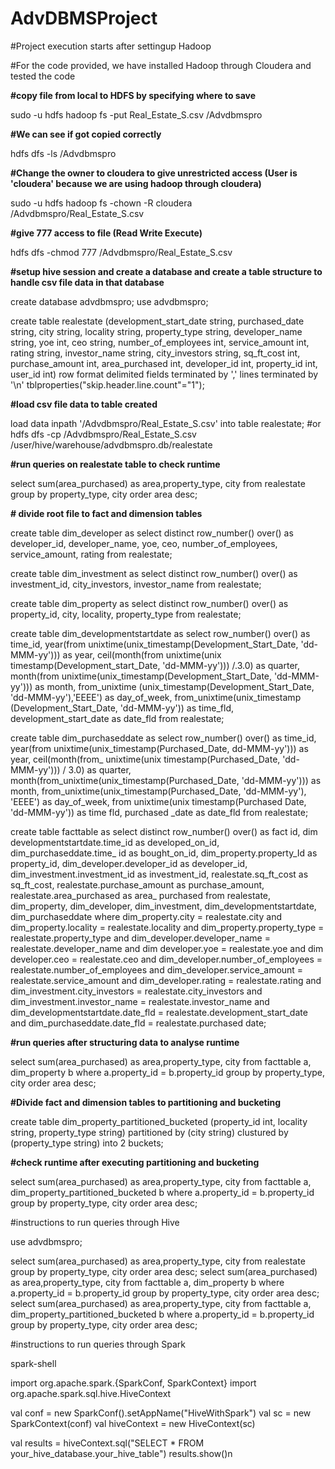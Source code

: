 # AdvDBMSProject

#Project execution starts after settingup Hadoop

#For the code provided, we have installed Hadoop through Cloudera and tested the code

**#copy file from local to HDFS by specifying where to save**

sudo -u hdfs hadoop fs -put Real_Estate_S.csv /Advdbmspro

**#We can see if got copied correctly**

hdfs dfs -ls /Advdbmspro

**#Change the owner to cloudera to give unrestricted access (User is 'cloudera' because we are using hadoop through cloudera)**

sudo -u hdfs hadoop fs -chown -R cloudera /Advdbmspro/Real_Estate_S.csv

**#give 777 access to file (Read Write Execute)**

hdfs dfs -chmod 777 /Advdbmspro/Real_Estate_S.csv

**#setup hive session and create a database and create a table structure to handle csv file data in that database**

create database advdbmspro;
use advdbmspro;

create table realestate (development_start_date string, purchased_date string, city string, locality string, property_type string, developer_name string, yoe int, ceo string, number_of_employees int, service_amount int, rating string, investor_name string, city_investors string, sq_ft_cost int, purchase_amount int, area_purchased int, developer_id int, property_id int, user_id int) row format delimited fields terminated by ',' lines terminated by '\n' tblproperties("skip.header.line.count"="1");

**#load csv file data to table created**

load data inpath '/Advdbmspro/Real_Estate_S.csv' into table realestate;
#or
hdfs dfs -cp /Advdbmspro/Real_Estate_S.csv /user/hive/warehouse/advdbmspro.db/realestate

**#run queries on realestate table to check runtime**

select sum(area_purchased) as area,property_type, city from realestate group by property_type, city order area desc;

**# divide root file to fact and dimension tables**

create table dim_developer as select distinct row_number() over() as developer_id, developer_name, yoe, ceo, number_of_employees, service_amount, rating from realestate;

create table dim_investment as select distinct row_number() over() as investment_id, city_investors, investor_name from realestate;

create table dim_property as select distinct row_number() over() as property_id, city, locality, property_type from realestate;

create table dim_developmentstartdate as select row_number() over() as time_id, year(from unixtime(unix_timestamp(Development_Start_Date, 'dd-MMM-yy'))) as year, ceil(month(from unixtime(unix timestamp(Development_start_Date, 'dd-MMM-yy'))) /.3.0) as quarter, month(from unixtime(unix_timestamp(Development_Start_Date, 'dd-MMM-yy'))) as month, from_unixtime (unix_timestamp(Development_Start_Date, 'dd-MMM-yy'),'EEEE') as day_of_week, from_unixtime(unix_timestamp (Development_Start_Date, 'dd-MMM-yy')) as time_fld, development_start_date as date_fld from realestate;

create table dim_purchaseddate as select row_number() over() as time_id, year(from unixtime(unix_timestamp(Purchased_Date, dd-MMM-yy'))) as year, ceil(month(from_ unixtime(unix timestamp(Purchased_Date, 'dd-MMM-yy'))) / 3.0) as quarter, month(from_unixtime(unix_timestamp(Purchased_Date, 'dd-MMM-yy'))) as month, from_unixtime(unix_timestamp(Purchased_Date, 'dd-MMM-yy'), 'EEEE') as day_of_week, from unixtime(unix timestamp(Purchased Date, 'dd-MMM-yy')) as time fld, purchased _date as
date_fld from realestate;

create table facttable as select distinct row_number() over() as fact id, dim developmentstartdate.time_id as developed_on_id, dim_purchaseddate.time_ id as bought_on_id, dim_property.property_Id as property_id, dim_developer.developer_id as developer_id, dim_investment.investment_id as investment_id, realestate.sq_ft_cost as sq_ft_cost, realestate.purchase_amount as purchase_amount, realestate.area_purchased as area_ purchased from realestate, dim_property, dim_developer, dim_investment, dim_developmentstartdate, dim_purchaseddate where dim_property.city = realestate.city and dim_property.locality = realestate.locality and dim_property.property_type = realestate.property_type and dim_developer.developer_name = realestate.developer_name and dim developer.yoe = realestate.yoe and dim developer.ceo = realestate.ceo and dim_developer.number_of_employees = realestate.number_of_employees and dim_developer.service_amount = realestate.service_amount and dim_developer.rating = realestate.rating and dim_investment.city_investors = realestate.city_investors and dim_investment.investor_name = realestate.investor_name and dim_developmentstartdate.date_fld = realestate.development_start_date and dim_purchaseddate.date_fld = realestate.purchased date;


**#run queries after structuring data to analyse runtime**

select sum(area_purchased) as area,property_type, city from facttable a, dim_property b where a.property_id = b.property_id group by property_type, city order area desc;


**#Divide fact and dimension tables to partitioning and bucketing**

create table dim_property_partitioned_bucketed (property_id int, locality string, property_type string) partitioned by (city string) clustured by (property_type string) into 2 buckets;


**#check runtime after executing partitioning and bucketing**

select sum(area_purchased) as area,property_type, city from facttable a, dim_property_partitioned_bucketed b where a.property_id = b.property_id group by property_type, city order area desc;







#instructions to run queries through Hive

use advdbmspro;

select sum(area_purchased) as area,property_type, city from realestate group by property_type, city order area desc;
select sum(area_purchased) as area,property_type, city from facttable a, dim_property b where a.property_id = b.property_id group by property_type, city order area desc;
select sum(area_purchased) as area,property_type, city from facttable a, dim_property_partitioned_bucketed b where a.property_id = b.property_id group by property_type, city order area desc;



#instructions to run queries through Spark

spark-shell

import org.apache.spark.{SparkConf, SparkContext}
import org.apache.spark.sql.hive.HiveContext

val conf = new SparkConf().setAppName("HiveWithSpark")
val sc = new SparkContext(conf)
val hiveContext = new HiveContext(sc)

val results = hiveContext.sql("SELECT * FROM your_hive_database.your_hive_table")
results.show()n
